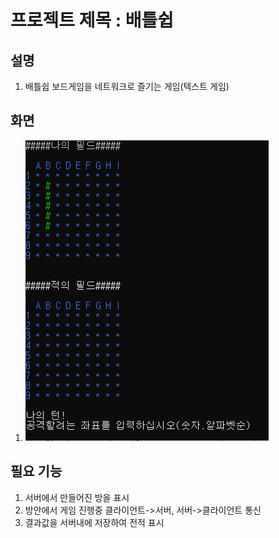# 프로젝트 제목 : 배틀쉽 
## 설명
1. 배틀쉽 보드게임을 네트워크로 즐기는 게임(텍스트 게임)
## 화면
1. <img src="https://github.com/WaterGoPotato/WaterGoPotato.github.io/blob/571b5c0e8cdff9ea15fc189454f51e063c359cab/%EC%9E%84%EC%8B%9C%EB%B0%94%EB%A1%9C%EC%82%AD%EC%A0%9C/%EB%84%A4%ED%8A%B8%EC%9B%8C%ED%81%AC%ED%94%84%EB%A1%9C%EA%B7%B8%EB%9E%98%EB%B0%8D_%EB%AF%B8%EB%A6%AC%EB%B3%B4%EA%B8%B0.PNG">
## 필요 기능
1. 서버에서 만들어진 방을 표시
2. 방안에서 게임 진행중 클라이언트->서버, 서버->클라이언트 통신
3. 결과값을 서버내에 저장하여 전적 표시
